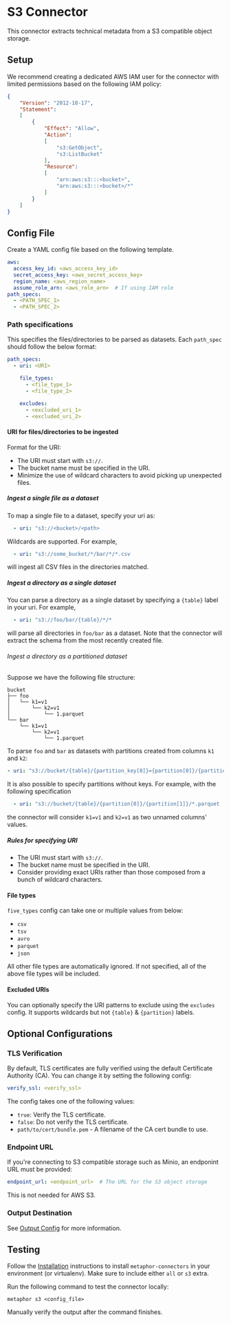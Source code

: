 # S3 Connector

This connector extracts technical metadata from a S3 compatible object storage.

## Setup

We recommend creating a dedicated AWS IAM user for the connector with limited permissions based on the following IAM policy:

```json
{
    "Version": "2012-10-17",
    "Statement":
    [
        {
            "Effect": "Allow",
            "Action":
            [
                "s3:GetObject",
                "s3:ListBucket"
            ],
            "Resource":
            [
                "arn:aws:s3:::<bucket>",
                "arn:aws:s3:::<bucket>/*"
            ]
        }
    ]
}
```

## Config File

Create a YAML config file based on the following template.

```yaml
aws:
  access_key_id: <aws_access_key_id>
  secret_access_key: <aws_secret_access_key>
  region_name: <aws_region_name>
  assume_role_arn: <aws_role_arn>  # If using IAM role
path_specs:
  - <PATH_SPEC_1>
  - <PATH_SPEC_2>
```

### Path specifications

This specifies the files/directories to be parsed as datasets. Each `path_spec` should follow the below format:

```yaml
path_specs:
  - uri: <URI>

    file_types:
      - <file_type_1>
      - <file_type_2>

    excludes:
      - <excluded_uri_1>
      - <excluded_uri_2>
```

#### URI for files/directories to be ingested

Format for the URI:

- The URI must start with `s3://`.
- The bucket name must be specified in the URI.
- Minimize the use of wildcard characters to avoid picking up unexpected files.

##### Ingest a single file as a dataset

To map a single file to a dataset, specify your uri as:

```yaml
  - uri: "s3://<bucket>/<path>
```

Wildcards are supported. For example,

```yaml
  - uri: "s3://some_bucket/*/bar/*/*.csv
```

will ingest all CSV files in the directories matched.

##### Ingest a directory as a single dataset

You can parse a directory as a single dataset by specifying a `{table}` label in your uri. For example,

```yaml
  - uri: "s3://foo/bar/{table}/*/*
```

will parse all directories in `foo/bar` as a dataset. Note that the connector will extract the schema from the most recently created file.

###### Ingest a directory as a partitioned dataset

Suppose we have the following file structure:

```
bucket
├── foo
│   └── k1=v1
│       └── k2=v1
│           └── 1.parquet
└── bar
    └── k1=v1
        └── k2=v1
            └── 1.parquet
```

To parse `foo` and `bar` as datasets with partitions created from columns `k1` and `k2`:

```yaml
- uri: "s3://bucket/{table}/{partition_key[0]}={partition[0]}/{partition_key[1]}={partition[1]}/*.parquet
```

It is also possible to specify partitions without keys. For example, with the following specification

```yaml
  - uri: "s3://bucket/{table}/{partition[0]}/{partition[1]}/*.parquet
```

the connector will consider `k1=v1` and `k2=v1` as two unnamed columns' values.

##### Rules for specifying URI

- The URI must start with `s3://`.
- The bucket name must be specified in the URI.
- Consider providing exact URIs rather than those composed from a bunch of wildcard characters.

#### File types

`five_types` config can take one or multiple values from below:

- `csv`
- `tsv`
- `avro`
- `parquet`
- `json`

All other file types are automatically ignored. If not specified, all of the above file types will be included.

#### Excluded URIs

You can optionally specify the URI patterns to exclude using the `excludes` config. It supports wildcards but not `{table}` & `{partition}` labels.

## Optional Configurations

### TLS Verification

By default, TLS certificates are fully verified using the default Certificate Authority (CA). You can change it by setting the following config:

```yaml
verify_ssl: <verify_ssl> 
```

The config takes one of the following values:
- `true`: Verify the TLS certificate.
- `false`: Do not verify the TLS certificate.
- `path/to/cert/bundle.pem` - A filename of the CA cert bundle to use.

### Endpoint URL

If you're connecting to S3 compatible storage such as Minio, an endponint URL must be provided:

```yaml
endpoint_url: <endpoint_url>  # The URL for the S3 object storage
```

This is not needed for AWS S3.

### Output Destination

See [Output Config](../common/docs/output.md) for more information.

## Testing

Follow the [Installation](../../README.md) instructions to install `metaphor-connectors` in your environment (or virtualenv). Make sure to include either `all` or `s3` extra.

Run the following command to test the connector locally:

```shell
metaphor s3 <config_file>
```

Manually verify the output after the command finishes.
